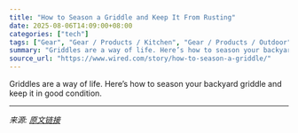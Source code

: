 ```yaml
---
title: "How to Season a Griddle and Keep It From Rusting"
date: 2025-08-06T14:09:00+08:00
categories: ["tech"]
tags: ["Gear", "Gear / Products / Kitchen", "Gear / Products / Outdoor", "Gear / How To and Advice", "kitchen", "Food and Drink", "Backyard", "how-to", "grilling", "grills", "So Flat, So Clean"]
summary: "Griddles are a way of life. Here’s how to season your backyard griddle and keep it in good condition."
source_url: "https://www.wired.com/story/how-to-season-a-griddle/"
---
```


Griddles are a way of life. Here’s how to season your backyard griddle and keep it in good condition.

---

*来源: [原文链接](https://www.wired.com/story/how-to-season-a-griddle/)*
